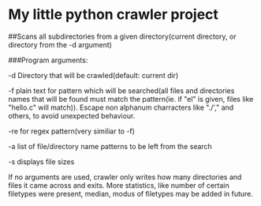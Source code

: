 # My little python crawler project
##Scans all subdirectories from a given directory(current directory, or directory from the -d argument)

###Program arguments:

-d Directory that will be crawled(default: current dir)

-f plain text for pattern which will be searched(all files and directories names that will be found must match the pattern(ie. if "el" is given, files like "hello.c" will match)). Escape non alphanum charracters like "./'," and others, to avoid unexpected behaviour.

-re for regex pattern(very similiar to -f)

-a list of file/directory name patterns to be left from the search

-s displays file sizes

If no arguments are used, crawler only writes how many directories and files it came across and exits. More statistics, like number of certain filetypes were present, median, modus of filetypes may be added in future.